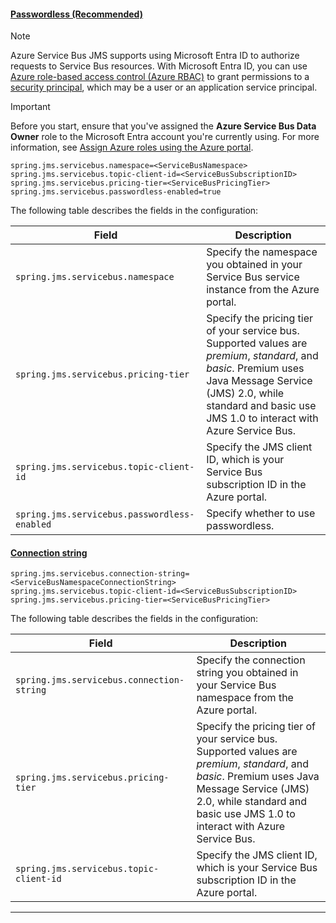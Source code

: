 #### [Passwordless (Recommended)](#tab/passwordless)

> [!NOTE]
> Azure Service Bus JMS supports using Microsoft Entra ID to authorize requests to Service Bus resources. With Microsoft Entra ID, you can use [Azure role-based access control (Azure RBAC)](/azure/role-based-access-control/overview) to grant permissions to a [security principal](/azure/active-directory/develop/app-objects-and-service-principals#service-principal-object), which may be a user or an application service principal.

> [!IMPORTANT]
> Before you start, ensure that you've assigned the **Azure Service Bus Data Owner** role to the Microsoft Entra account you're currently using. For more information, see [Assign Azure roles using the Azure portal](/azure/role-based-access-control/role-assignments-portal).

   ```properties
   spring.jms.servicebus.namespace=<ServiceBusNamespace>
   spring.jms.servicebus.topic-client-id=<ServiceBusSubscriptionID>
   spring.jms.servicebus.pricing-tier=<ServiceBusPricingTier>
   spring.jms.servicebus.passwordless-enabled=true
   ```

The following table describes the fields in the configuration:

| Field                                        | Description                                                                                                                                                                                                                  |
|----------------------------------------------|------------------------------------------------------------------------------------------------------------------------------------------------------------------------------------------------------------------------------|
| `spring.jms.servicebus.namespace`            | Specify the namespace you obtained in your Service Bus service instance from the Azure portal.                                                                                                                               |
| `spring.jms.servicebus.pricing-tier`         | Specify the pricing tier of your service bus. Supported values are *premium*, *standard*, and *basic*. Premium uses Java Message Service (JMS) 2.0, while standard and basic use JMS 1.0 to interact with Azure Service Bus. |
| `spring.jms.servicebus.topic-client-id`      | Specify the JMS client ID, which is your Service Bus subscription ID in the Azure portal.                                                                                                                                    |
| `spring.jms.servicebus.passwordless-enabled` | Specify whether to use passwordless.                                                                                                                                                                                         |

#### [Connection string](#tab/connection-string)

   ```properties
   spring.jms.servicebus.connection-string=<ServiceBusNamespaceConnectionString>
   spring.jms.servicebus.topic-client-id=<ServiceBusSubscriptionID>
   spring.jms.servicebus.pricing-tier=<ServiceBusPricingTier>
   ```

The following table describes the fields in the configuration:

| Field                                     | Description                                                                                                                                                                                                                  |
|-------------------------------------------|------------------------------------------------------------------------------------------------------------------------------------------------------------------------------------------------------------------------------|
| `spring.jms.servicebus.connection-string` | Specify the connection string you obtained in your Service Bus namespace from the Azure portal.                                                                                                                              |
| `spring.jms.servicebus.pricing-tier`      | Specify the pricing tier of your service bus. Supported values are *premium*, *standard*, and *basic*. Premium uses Java Message Service (JMS) 2.0, while standard and basic use JMS 1.0 to interact with Azure Service Bus. |
| `spring.jms.servicebus.topic-client-id`   | Specify the JMS client ID, which is your Service Bus subscription ID in the Azure portal.                                                                                                                                    |

---
